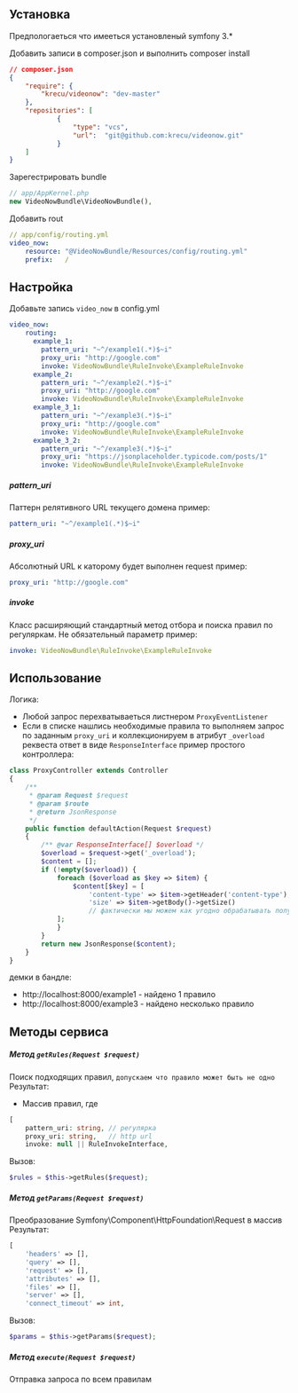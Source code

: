 ## Установка ##

Предпологаеться что имееться установленый symfony 3.*

Добавить записи в composer.json и выполнить composer install
```json
// composer.json
{
    "require": {
        "krecu/videonow": "dev-master"
    },
    "repositories": [
            {
                "type": "vcs",
                "url":  "git@github.com:krecu/videonow.git"
            }
    ]
}
```

Зарегестрировать bundle
```php
// app/AppKernel.php
new VideoNowBundle\VideoNowBundle(),
```

Добавить rout
```yml
// app/config/routing.yml
video_now:
    resource: "@VideoNowBundle/Resources/config/routing.yml"
    prefix:   /

```

## Настройка ##
Добавьте запись `video_now` в config.yml

```yml
video_now:
    routing:
      example_1:
        pattern_uri: "~^/example1(.*)$~i"
        proxy_uri: "http://google.com"
        invoke: VideoNowBundle\RuleInvoke\ExampleRuleInvoke
      example_2:
        pattern_uri: "~^/example2(.*)$~i"
        proxy_uri: "http://google.com"
        invoke: VideoNowBundle\RuleInvoke\ExampleRuleInvoke
      example_3_1:
        pattern_uri: "~^/example3(.*)$~i"
        proxy_uri: "http://google.com"
        invoke: VideoNowBundle\RuleInvoke\ExampleRuleInvoke
      example_3_2:
        pattern_uri: "~^/example3(.*)$~i"
        proxy_uri: "https://jsonplaceholder.typicode.com/posts/1"
        invoke: VideoNowBundle\RuleInvoke\ExampleRuleInvoke
```

##### pattern_uri
Паттерн релятивного URL текущего домена 
пример:
```yml
pattern_uri: "~^/example1(.*)$~i"
```
##### proxy_uri
Абсолютный URL к каторому будет выполнен request
пример:
```yml
proxy_uri: "http://google.com"
```
##### invoke
Класс расширяющий стандартный метод отбора и поиска правил по регуляркам. Не обязательный параметр
пример:
```yml
invoke: VideoNowBundle\RuleInvoke\ExampleRuleInvoke
```

## Использование ##
Логика:
- Любой запрос перехватываеться листнером `ProxyEventListener`
- Если в списке нашлись необходимые правила то выполняем запрос по заданным `proxy_uri` и коллекционируем в атрибут `_overload` реквеста ответ в виде `ResponseInterface`
пример простого контроллера:
```php
class ProxyController extends Controller
{
    /**
     * @param Request $request
     * @param $route
     * @return JsonResponse
     */
    public function defaultAction(Request $request)
    {
        /** @var ResponseInterface[] $overload */
        $overload = $request->get('_overload');
        $content = [];
        if (!empty($overload)) {
            foreach ($overload as $key => $item) {
                $content[$key] = [
                    'content-type' => $item->getHeader('content-type'),
                    'size' => $item->getBody()->getSize()
                    // фактически мы можем как угодно обрабатывать полученные данные
            ];
            }
        }
        return new JsonResponse($content);
    }
}
```

демки в бандле:
- http://localhost:8000/example1 - найдено 1 правило
- http://localhost:8000/example3 - найдено несколько правило


## Методы сервиса ##
##### Метод `getRules(Request $request)`
Поиск подходящих правил, `допускаем что правило может быть не одно`
Результат:
* Массив правил, где
```php
[
    pattern_uri: string, // регулярка
    proxy_uri: string,   // http url
    invoke: null || RuleInvokeInterface,
```

Вызов:
```php
$rules = $this->getRules($request);
```

##### Метод `getParams(Request $request)`
Преобразование Symfony\Component\HttpFoundation\Request в массив
Результат:
```php
[
    'headers' => [],
    'query' => [],
    'request' => [],
    'attributes' => [],
    'files' => [],
    'server' => [],
    'connect_timeout' => int,
```

Вызов:
```php
$params = $this->getParams($request);
```

##### Метод `execute(Request $request)`
Отправка запроса по всем правилам
